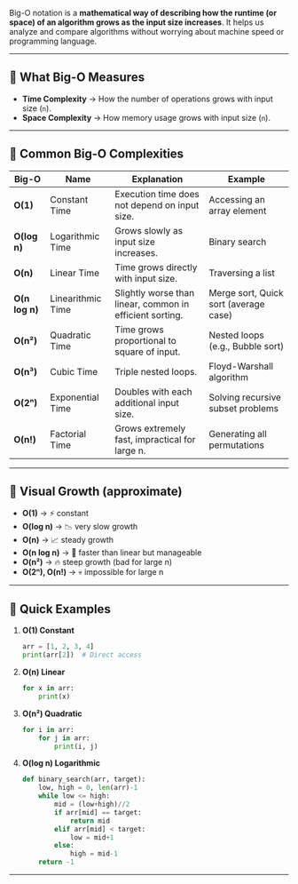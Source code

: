 Big-O notation is a **mathematical way of describing how the runtime (or space) of an algorithm grows as the input size increases**.
It helps us analyze and compare algorithms without worrying about machine speed or programming language.

---

## 🔹 What Big-O Measures

* **Time Complexity** → How the number of operations grows with input size (`n`).
* **Space Complexity** → How memory usage grows with input size (`n`).

---

## 🔹 Common Big-O Complexities

| **Big-O**      | **Name**          | **Explanation**                                          | **Example**                           |
| -------------- | ----------------- | -------------------------------------------------------- | ------------------------------------- |
| **O(1)**       | Constant Time     | Execution time does not depend on input size.            | Accessing an array element            |
| **O(log n)**   | Logarithmic Time  | Grows slowly as input size increases.                    | Binary search                         |
| **O(n)**       | Linear Time       | Time grows directly with input size.                     | Traversing a list                     |
| **O(n log n)** | Linearithmic Time | Slightly worse than linear, common in efficient sorting. | Merge sort, Quick sort (average case) |
| **O(n²)**      | Quadratic Time    | Time grows proportional to square of input.              | Nested loops (e.g., Bubble sort)      |
| **O(n³)**      | Cubic Time        | Triple nested loops.                                     | Floyd-Warshall algorithm              |
| **O(2ⁿ)**      | Exponential Time  | Doubles with each additional input size.                 | Solving recursive subset problems     |
| **O(n!)**      | Factorial Time    | Grows extremely fast, impractical for large n.           | Generating all permutations           |

---

## 🔹 Visual Growth (approximate)

* **O(1)** → ⚡ constant
* **O(log n)** → 📉 very slow growth
* **O(n)** → 📈 steady growth
* **O(n log n)** → 🚀 faster than linear but manageable
* **O(n²)** → 🔥 steep growth (bad for large n)
* **O(2ⁿ), O(n!)** → 💀 impossible for large n

---

## 🔹 Quick Examples

1. **O(1) Constant**

   ```python
   arr = [1, 2, 3, 4]
   print(arr[2])  # Direct access
   ```

2. **O(n) Linear**

   ```python
   for x in arr:
       print(x)
   ```

3. **O(n²) Quadratic**

   ```python
   for i in arr:
       for j in arr:
           print(i, j)
   ```

4. **O(log n) Logarithmic**

   ```python
   def binary_search(arr, target):
       low, high = 0, len(arr)-1
       while low <= high:
           mid = (low+high)//2
           if arr[mid] == target:
               return mid
           elif arr[mid] < target:
               low = mid+1
           else:
               high = mid-1
       return -1
   ```

---
